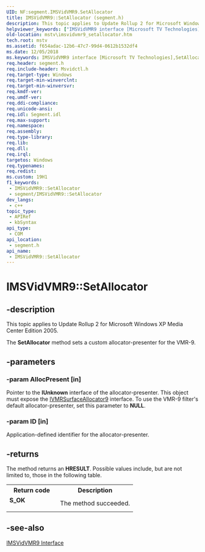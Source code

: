```yaml
---
UID: NF:segment.IMSVidVMR9.SetAllocator
title: IMSVidVMR9::SetAllocator (segment.h)
description: This topic applies to Update Rollup 2 for Microsoft Windows XP Media Center Edition 2005.
helpviewer_keywords: ["IMSVidVMR9 interface [Microsoft TV Technologies]","SetAllocator method","IMSVidVMR9.SetAllocator","IMSVidVMR9::SetAllocator","IMSVidVMR9SetAllocator","SetAllocator","SetAllocator method [Microsoft TV Technologies]","SetAllocator method [Microsoft TV Technologies]","IMSVidVMR9 interface","mstv.imsvidvmr9_setallocator","segment/IMSVidVMR9::SetAllocator"]
old-location: mstv\imsvidvmr9_setallocator.htm
tech.root: mstv
ms.assetid: f654adac-12b6-47c7-99d4-0612b1532df4
ms.date: 12/05/2018
ms.keywords: IMSVidVMR9 interface [Microsoft TV Technologies],SetAllocator method, IMSVidVMR9.SetAllocator, IMSVidVMR9::SetAllocator, IMSVidVMR9SetAllocator, SetAllocator, SetAllocator method [Microsoft TV Technologies], SetAllocator method [Microsoft TV Technologies],IMSVidVMR9 interface, mstv.imsvidvmr9_setallocator, segment/IMSVidVMR9::SetAllocator
req.header: segment.h
req.include-header: Msvidctl.h
req.target-type: Windows
req.target-min-winverclnt: 
req.target-min-winversvr: 
req.kmdf-ver: 
req.umdf-ver: 
req.ddi-compliance: 
req.unicode-ansi: 
req.idl: Segment.idl
req.max-support: 
req.namespace: 
req.assembly: 
req.type-library: 
req.lib: 
req.dll: 
req.irql: 
targetos: Windows
req.typenames: 
req.redist: 
ms.custom: 19H1
f1_keywords:
 - IMSVidVMR9::SetAllocator
 - segment/IMSVidVMR9::SetAllocator
dev_langs:
 - c++
topic_type:
 - APIRef
 - kbSyntax
api_type:
 - COM
api_location:
 - segment.h
api_name:
 - IMSVidVMR9::SetAllocator
---
```


# IMSVidVMR9::SetAllocator


## -description

This topic applies to Update Rollup 2 for Microsoft Windows XP Media Center Edition 2005.
        



The <b>SetAllocator</b> method sets a custom allocator-presenter for the VMR-9.

## -parameters

### -param AllocPresent [in]

Pointer to the <b>IUnknown</b> interface of the allocator-presenter. This object must expose the <a href="/previous-versions/windows/desktop/api/vmr9/nn-vmr9-ivmrsurfaceallocator9">IVMRSurfaceAllocator9</a> interface. To use the VMR-9 filter's default allocator-presenter, set this parameter to <b>NULL</b>.

### -param ID [in]

Application-defined identifier for the allocator-presenter.

## -returns

The method returns an <b>HRESULT</b>. Possible values include, but are not limited to, those in the following table.

<table>
<tr>
<th>Return code</th>
<th>Description</th>
</tr>
<tr>
<td width="40%">
<dl>
<dt><b>S_OK</b></dt>
</dl>
</td>
<td width="60%">
The method succeeded.

</td>
</tr>
</table>

## -see-also

<a href="/previous-versions/windows/desktop/mstv/msvidvmr9">IMSVidVMR9 Interface</a>

